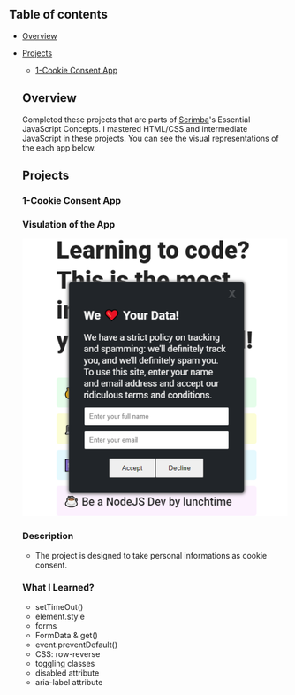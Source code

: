 ## Table of contents

- [Overview](#overview)

- [Projects](#projects)

  - [1-Cookie Consent App](#nft-site)


  ## Overview

  Completed these projects that are parts of [Scrimba](https://scrimba.com/learn/frontend/)'s Essential JavaScript Concepts.  I mastered HTML/CSS and intermediate JavaScript in these projects.
  You can see the visual representations of the each app below.

  ## Projects

  ### 1-Cookie Consent App
  
  ### Visulation of the App


  ![image](./1-cookie-consent-app/cookie-consent.png)
  
  ### Description

  - The project is designed to take personal informations as cookie consent.

 
  ### What I Learned?
  

  - setTimeOut()
  - element.style
  - forms
  - FormData & get()
  - event.preventDefault()
  - CSS: row-reverse
  - toggling classes
  - disabled attribute
  - aria-label attribute
  




  
  
